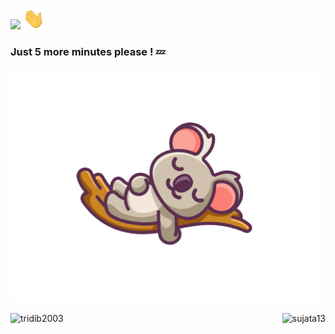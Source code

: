 <img src="https://img.shields.io/badge/Hey-Visitor%20!-brightgreen" /> <img src="https://github.com/tridib2003/tridib2003/blob/main/Hi.gif" width="35px"><br>
### Just 5 more minutes please ! :zzz:

<img src="https://github.com/tridib2003/tridib2003/blob/main/zzz.png" width="500"/><br>

<img align="left" src="https://github-readme-stats.vercel.app/api?username=tridib2003&show_icons=true&theme=dracula" alt="tridib2003">

<img align="right" src="https://github-readme-stats.vercel.app/api/top-langs/?username=sujata13&theme=dracula" alt="sujata13" />


<!--
<br><br>[![HitCount](http://hits.dwyl.com/tridib2003/tridib2003.svg)](http://hits.dwyl.com/tridib2003/tridib2003)

![Github stats](https://github-readme-stats.vercel.app/api?username=tridib2003)
-->

<!--
**tridib2003/tridib2003** is a ✨ _special_ ✨ repository because its `README.md` (this file) appears on your GitHub profile.

Here are some ideas to get you started:

- 🔭 I’m currently working on ...
- 🌱 I’m currently learning ...
- 👯 I’m looking to collaborate on ...
- 🤔 I’m looking for help with ...
- 💬 Ask me about ...
- 📫 How to reach me: ...
- 😄 Pronouns: ...
- ⚡ Fun fact: ...
-->
